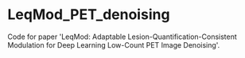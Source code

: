 # LeqMod_PET_denoising
Code for paper 'LeqMod: Adaptable Lesion-Quantification-Consistent Modulation for Deep Learning Low-Count PET Image Denoising'.
